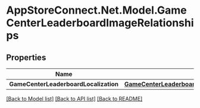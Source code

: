 # AppStoreConnect.Net.Model.GameCenterLeaderboardImageRelationships

## Properties

Name | Type | Description | Notes
------------ | ------------- | ------------- | -------------
**GameCenterLeaderboardLocalization** | [**GameCenterLeaderboardImageRelationshipsGameCenterLeaderboardLocalization**](GameCenterLeaderboardImageRelationshipsGameCenterLeaderboardLocalization.md) |  | [optional] 

[[Back to Model list]](../README.md#documentation-for-models) [[Back to API list]](../README.md#documentation-for-api-endpoints) [[Back to README]](../README.md)

